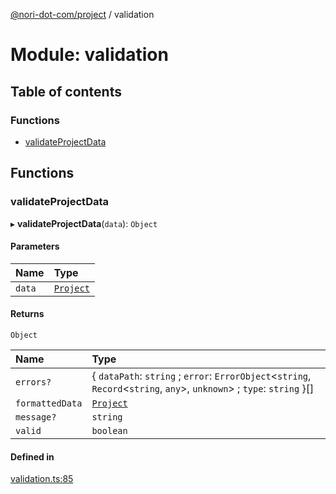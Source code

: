 [@nori-dot-com/project](../README.md) / validation

# Module: validation

## Table of contents

### Functions

- [validateProjectData](validation.md#validateprojectdata)

## Functions

### validateProjectData

▸ **validateProjectData**(`data`): `Object`

#### Parameters

| Name | Type |
| :------ | :------ |
| `data` | [`Project`](../interfaces/v3_specification.Project.md) |

#### Returns

`Object`

| Name | Type |
| :------ | :------ |
| `errors?` | { `dataPath`: `string` ; `error`: `ErrorObject`<`string`, `Record`<`string`, `any`\>, `unknown`\> ; `type`: `string`  }[] |
| `formattedData` | [`Project`](../interfaces/v3_specification.Project.md) |
| `message?` | `string` |
| `valid` | `boolean` |

#### Defined in

[validation.ts:85](https://github.com/nori-dot-eco/nori-dot-com/blob/8e6dd1a/packages/project/src/validation.ts#L85)
